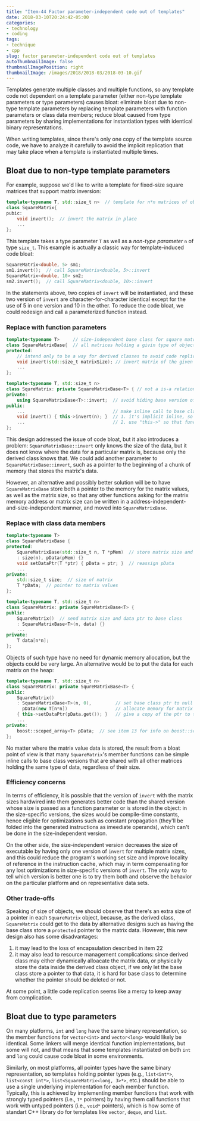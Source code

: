 ```yaml
---
title: "Item-44 Factor parameter-independent code out of templates"
date: 2018-03-10T20:24:42-05:00
categories:
- technology
- coding
tags:
- technique
- cpp
slug: factor parameter-independent code out of templates
autoThumbnailImage: false
thumbnailImagePosition: right
thumbnailImage: /images/2018/2018-03/2018-03-10.gif
---
```


Templates generate multiple classes and multiple functions, so any template code not dependent on a template parameter (either non-type template parameters or type parameters) causes bloat: eliminate bloat due to non-type template parameters by replacing template parameters with function parameters or class data members; reduce bloat caused from type parameters by sharing implementations for instantiation types with identical binary representations.
<!--more-->

When writing templates, since there's only one copy of the template source code, we have to analyze it carefully to avoid the implicit replication that may take place when a template is instantiated multiple times. 

## Bloat due to non-type template parameters

For example, suppose we'd like to write a template for fixed-size square matrices that support matrix inversion:

```cpp
template<typename T, std::size_t n>  // template for n*n matrices of obejcts of type T
class SquareMatrix{
pubic:
    void invert();  // invert the matrix in place
    ...
};
```

This template takes a type parameter `T` as well as a _non-type parameter_ `n` of type `size_t`. This example is actually a classic way for template-induced code bloat: 

```cpp
SquareMatrix<double, 5> sm1;
sm1.invert();  // call SquareMatrix<double, 5>::invert
SquareMatrix<double, 10> sm2;
sm2.invert();  // call SquareMatrix<double, 10>::invert
```

In the statements above, two copies of `invert` will be instantiated, and these two version of `invert` are character-for-character identical except for the use of 5 in one version and 10 in the other. To reduce the code bloat, we could redesign and call a parameterized function instead.

### Replace with function parameters

```cpp
template<typename T>     // size-independent base class for square matrices
class SquareMatrixBase{  // all matrices holding a givin type of object will share a single base class with a single copy of this base class's version of invert
protected: 
    // intend only to be a way for derived classes to avoid code replication, so declared as protected instaend of public
    void invert(std::size_t matrixSize); // invert matrix of the given size
    ...
};

template<typename T, std::size_t n>
class SqureMatrix: private SquareMatrixBase<T> { // not a is-a relationship, using private inheritance only for base class implementation, item 39
private:
    using SquareMatrixBase<T>::invert;  // avoid hiding base version of invert, item 33
public:
    ...                                 // make inline call to base class version of invert:
    void invert() { this->invert(n); }  // 1. it's implicit inline, so there's no addictional cost of calling it, item 30
    ...                                 // 2. use "this->" so that function names in templatized base classes are revealed in derived classes, item 43
};
```

This design addressed the issue of code bloat, but it also introduces a problem: `SquareMatrixBase::invert` only knows the size of the data, but it does not know where the data for a particular matrix is, because only the derived class knows that. We could add another parameter to `SquareMatrixBase::invert`, such as a pointer to the beginning of a chunk of memory that stores the matrix's data. 

However, an alternative and possibly better solution will be to have `SquareMatrixBase` store both a pointer to the memory for the matrix values, as well as the matrix size, so that any other functions asking for the matrix memory address or matrix size can be written in a address-independent-and-size-independent manner, and moved into `SquareMatrixBase`.

### Replace with class data members

```cpp
template<typename T>
class SquareMatrixBase {
protected:
    SquareMatrixBase(std::size_t n, T *pMem)  // store matrix size and a ptr to matrix values
    : size(n), pData(pMem) {}
    void setDataPtr(T *ptr) { pData = ptr; }  // reassign pData
    ...
private:
    std::size_t size;  // size of matrix
    T *pData;  // pointer to matrix values
};
```

```cpp
template<typename T, std::size_t n>
class SquareMatrix: private SqureMatrixBase<T> {
public:
    SquareMatrix()  // send matrix size and data ptr to base class
    : SquareMatrixBase<T>(n, data) {} 
    ...
private:
    T data[n*n];
};
```

Objects of such type have no need for dynamic memory allocation, but the objects could be very large. An alternative would be to put the data for each matrix on the heap:

```cpp
template<typename T, std::size_t n>
class SquareMatrix: private SqureMatrixBase<T> {
public:
    SquareMatrix()  
    : SquareMatrixBase<T>(n, 0),         // set base class ptr to null
      pData(new T[n*n])                  // allocate memory for matrix values and save a ptr to the memory
    { this->setDataPtr(pData.get()); }   // give a copy of the ptr to the base class
    ...
private:
    boost::scoped_array<T> pData;  // see item 13 for info on boost::scoped_array
};
```

No matter where the matrix value data is stored, the result from a bloat point of view is that many `SquareMatrix`'s member functions can be simple inline calls to base class versions that are shared with all other matrices holding the same type of data, regardless of their size.

### Efficiency concerns

In terms of efficiency, it is possible that the version of `invert` with the matrix sizes hardwired into them generates better code than the shared version whose size is passed as a function parameter or is stored in the object: in the size-specific versions, the sizes would be compile-time constants, hence eligible for optimizations such as constant propagation (they'll be folded into the generated instructions as imeediate operands), which can't be done in the size-independent version.

On the other side, the size-independent version decreases the size of executable by having only one version of `invert` for multiple matrix sizes, and this could reduce the program's working set size and improve locality of reference in the instruction cache, which may in term compensating for any lost optimizations in size-specific versions of `invert`. The only way to tell which version is better one is to try them both and observe the behavior on the particular platform and on representative data sets.

### Other trade-offs

Speaking of size of objects, we should observe that there's an extra size of a pointer in each `SquareMatrix` object, because, as the derived class, `SquareMatrix` could get to the data by alternative designs such as having the base class store a `protected` pointer to the matrix data. However, this new design also has some disadvantages:

1. it may lead to the loss of encapsulation described in item 22
2. it may also lead to resource management complications: since derived class may either dynamically alloacate the matrix data, or physically store the data inside the derived class object, if we only let the base class store a pointer to that data, it is hard for base class to determine whether the pointer should be deleted or not.

At some point, a little code replication seems like a mercy to keep away from complication.

## Bloat due to type parameters

On many platforms, `int` and `long` have the same binary representation, so the member functions for `vector<int>` and `vector<long>` would likely be identical. Some linkers will merge identical function implementations, but some will not, and that means that some templates instantiated on both `int` and `long` could cause code bloat in some environments.

Similarly, on most platforms, all pointer types have the same binary representation, so templates holding pointer types (e.g., `list<int*>`, `list<const int*>`, `list<SquareMatrix<long, 3>*>`, etc.) should be able to use a single underlying implementation for each member function. Typically, this is achieved by implementing member functions that work with strongly typed pointers (i.e., `T*` pointers) by having them call functions that work with untyped pointers (i.e., `void*` pointers), which is how some of standart C++ library do for templates like `vector`, `deque`, and `list`.
